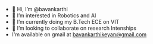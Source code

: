 - 👋 Hi, I’m @bavankarthi
- 👀 I’m interested in Robotics and AI
- 🌱 I’m currently doing my B.Tech ECE on VIT
- 💞️ I’m looking to collaborate on research Intenships
- I'm available on gmail at bavankarthikeyan@gmail.com
<!---
bavankarthi/bavankarthi is a ✨ special ✨ repository because its `README.md` (this file) appears on your GitHub profile.
You can click the Preview link to take a look at your changes.
--->
